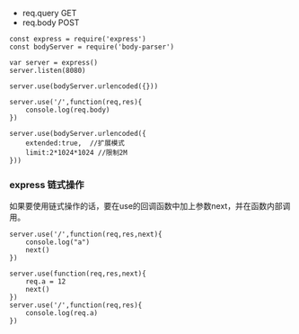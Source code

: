 - req.query GET
- req.body  POST
```
const express = require('express')
const bodyServer = require('body-parser')

var server = express()
server.listen(8080)

server.use(bodyServer.urlencoded({}))

server.use('/',function(req,res){
    console.log(req.body)  
})
```

```
server.use(bodyServer.urlencoded({
    extended:true,  //扩展模式
    limit:2*1024*1024 //限制2M
}))

```

### express 链式操作
如果要使用链式操作的话，要在use的回调函数中加上参数next，并在函数内部调用。
```
server.use('/',function(req,res,next){
    console.log("a")
    next()
})
```

```
server.use(function(req,res,next){
    req.a = 12
    next()
})
server.use('/',function(req,res){
    console.log(req.a)
})
```
















